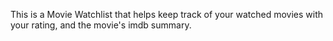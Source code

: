 This is a Movie Watchlist that helps keep track of your watched movies with your rating, and the movie's imdb summary.
